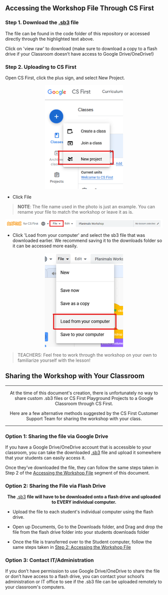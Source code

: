 ## Accessing the Workshop File Through CS First
[//]: # (Feel free to adjust the file to suit your projects needs)

### Step 1. Download the [.sb3](https://github.com/TAP-GGC/planimals/blob/main/Code/%5BUPDATED%5D%20Planimals_Workshop.sb3) file

<!--- INSERT YOUR OWN .sb3 FILE IN THE PARENTHESIS!! THIS IS 1/3 LINKS YOU MUST REPLACE--->

The file can be found in the code folder of this repository or accessed directly through the highlighted text above. 

Click on 'view raw' to download (make sure to download a copy to a flash drive if your Classroom doesn’t have access to Google Drive/OneDrive!)

### Step 2. Uploading to CS First

Open CS First, click the plus sign, and select New Project.
  
<p align="center">
<img src = "/Documents/CS First Walkthrough/CS Walkthrough Assets/cs first new project.png" width="250">
</p>

- Click File

> <b>NOTE</b>: The file name used in the photo is just an example. You can rename your file to match the workshop or leave it as is.


<p align="center">
<img src = "/Documents/CS First Walkthrough/CS Walkthrough Assets/csfirst file.png" width="700">
</p>


- Click 'Load from your computer' and select the sb3 file that was downloaded earlier. We recommend saving it to the downloads folder so it can be accessed more easily.


<p align="center">
<img src = "/Documents/CS First Walkthrough/CS Walkthrough Assets/csfirst load from computer.png" width="250">
</p>

>TEACHERS: Feel free to work through the workshop on your own to familiarize yourself with the lesson!


## Sharing the Workshop with Your Classroom

---

<p align="center">
At the time of this document's creation, there is unfortunately no way to share custom .sb3 files or CS First Playground Projects to a Google Classroom through CS First. 
</p>
<p align="center">
Here are a few alternative methods suggested by the CS First Customer Support Team for sharing the workshop with your class.
</p>

---

### Option 1: Sharing the file via Google Drive

If you have a Google Drive/OneDrive account that is accessible to your classroom, you can take the downloaded [.sb3](https://github.com/TAP-GGC/planimals/blob/main/Code/%5BUPDATED%5D%20Planimals_Workshop.sb3) file and upload it somewhere that your students can easily access it. 

<!--- CONTRIBUTORS: REPLACE THIS LINK 2/3--->

Once they’ve downloaded the file, they can follow the same steps taken in Step 2 of the [Accessing the Workshop File](#step-2-uploading-to-cs-first) segment of this document. 

### Option 2: Sharing the File via Flash Drive

<p align="center" >
<b>The</b> <a href="https://github.com/TAP-GGC/planimals/blob/main/Code/%5BUPDATED%5D%20Planimals_Workshop.sb3">.sb3</a> <b>file will have to be downloaded onto a flash drive and uploaded to EVERY individual computer.</b>
</p> 

<!--- CONTRIBUTORS: REPLACE THIS LINK 3/3 --->

* Upload the file to each student's individual computer using the flash drive. 

* Open up Documents, Go to the Downloads folder, and Drag and drop the file from the flash drive folder into your students downloads folder

* Once the file is transferred over to the Student computer, follow the same steps taken in [Step 2: Accessing the Workshop File](#step-2-uploading-to-cs-first) 

### Option 3: Contact IT/Administration

If you don’t have permission to use Google Drive/OneDrive to share the file or don’t have access to a flash drive, you can contact your school’s administration or IT office to see if the .sb3 file can be uploaded remotely to your classroom's computers. 




